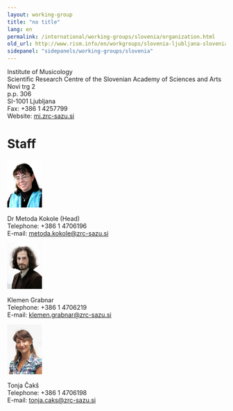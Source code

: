 ```yaml
---
layout: working-group
title: "no title"
lang: en
permalink: /international/working-groups/slovenia/organization.html
old_url: http://www.rism.info/en/workgroups/slovenia-ljubljana-slovenian-academy-of-sciences-and-arts-institute-of-musicology/organisation.html
sidepanel: "sidepanels/working-groups/slovenia"
---
```


Institute of Musicology  
Scientific Research Centre of the Slovenian Academy of Sciences and Arts  
Novi trg 2  
p.p. 306  
SI-1001 Ljubljana  
Fax: +386 1 4257799  
Website: [mi.zrc-sazu.si](http://mi.zrc-sazu.si)

# Staff

 ![](/resources-old-website/workgroups-images/csm_Kokole_5cda504c91.jpg "Kokole")

Dr Metoda Kokole (Head)  
Telephone: +386 1 4706196  
E-mail: [metoda.kokole@zrc-sazu.si](mailto:metoda.kokole@zrc-sazu.si)

 ![](/resources-old-website/workgroups-images/csm_Grabnar_ab96f62982.jpg "Grabnar")

Klemen Grabnar  
Telephone: +386 1 4706219  
E-mail: [klemen.grabnar@zrc-sazu.si](mailto:klemen.grabnar@zrc-sazu.si)

 ![](/resources-old-website/workgroups-images/csm_Caks_1bc12cfe82.jpg "Caks")

Tonja Čakš  
Telephone: +386 1 4706198  
E-mail: [tonja.caks@zrc-sazu.si](mailto:tonja.caks@zrc-sazu.si)